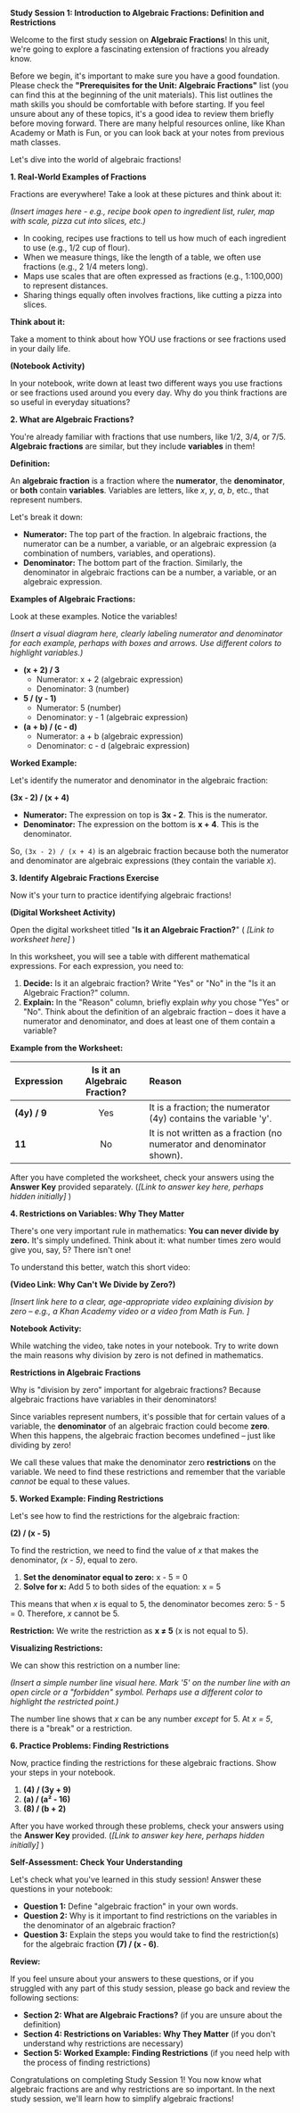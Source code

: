 
**Study Session 1: Introduction to Algebraic Fractions: Definition and Restrictions**

Welcome to the first study session on **Algebraic Fractions**! In this unit, we're going to explore a fascinating extension of fractions you already know.

Before we begin, it's important to make sure you have a good foundation.  Please check the **"Prerequisites for the Unit: Algebraic Fractions"** list (you can find this at the beginning of the unit materials).  This list outlines the math skills you should be comfortable with before starting. If you feel unsure about any of these topics, it's a good idea to review them briefly before moving forward.  There are many helpful resources online, like Khan Academy or Math is Fun, or you can look back at your notes from previous math classes.

Let's dive into the world of algebraic fractions!

**1. Real-World Examples of Fractions**

Fractions are everywhere! Take a look at these pictures and think about it:

*(Insert images here - e.g., recipe book open to ingredient list, ruler, map with scale, pizza cut into slices, etc.)*

*   In cooking, recipes use fractions to tell us how much of each ingredient to use (e.g., 1/2 cup of flour).
*   When we measure things, like the length of a table, we often use fractions (e.g., 2 1/4 meters long).
*   Maps use scales that are often expressed as fractions (e.g., 1:100,000) to represent distances.
*   Sharing things equally often involves fractions, like cutting a pizza into slices.

**Think about it:**

Take a moment to think about how YOU use fractions or see fractions used in your daily life.

**(Notebook Activity)**

In your notebook, write down at least two different ways you use fractions or see fractions used around you every day.  Why do you think fractions are so useful in everyday situations?

**2. What are Algebraic Fractions?**

You're already familiar with fractions that use numbers, like 1/2, 3/4, or 7/5.  **Algebraic fractions** are similar, but they include **variables** in them!

**Definition:**

An **algebraic fraction** is a fraction where the **numerator**, the **denominator**, or **both** contain **variables**. Variables are letters, like *x*, *y*, *a*, *b*, etc., that represent numbers.

Let's break it down:

*   **Numerator:** The top part of the fraction. In algebraic fractions, the numerator can be a number, a variable, or an algebraic expression (a combination of numbers, variables, and operations).
*   **Denominator:** The bottom part of the fraction.  Similarly, the denominator in algebraic fractions can be a number, a variable, or an algebraic expression.

**Examples of Algebraic Fractions:**

Look at these examples. Notice the variables!

*(Insert a visual diagram here, clearly labeling numerator and denominator for each example, perhaps with boxes and arrows. Use different colors to highlight variables.)*

*   **(x + 2) / 3**
    *   Numerator:  x + 2  (algebraic expression)
    *   Denominator: 3 (number)
*   **5 / (y - 1)**
    *   Numerator: 5 (number)
    *   Denominator: y - 1 (algebraic expression)
*   **(a + b) / (c - d)**
    *   Numerator: a + b (algebraic expression)
    *   Denominator: c - d (algebraic expression)

**Worked Example:**

Let's identify the numerator and denominator in the algebraic fraction:

**(3x - 2) / (x + 4)**

*   **Numerator:**  The expression on top is **3x - 2**. This is the numerator.
*   **Denominator:** The expression on the bottom is **x + 4**. This is the denominator.

So, `(3x - 2) / (x + 4)` is an algebraic fraction because both the numerator and denominator are algebraic expressions (they contain the variable *x*).

**3. Identify Algebraic Fractions Exercise**

Now it's your turn to practice identifying algebraic fractions!

**(Digital Worksheet Activity)**

Open the digital worksheet titled "**Is it an Algebraic Fraction?**" ( *[Link to worksheet here]* )

In this worksheet, you will see a table with different mathematical expressions. For each expression, you need to:

1.  **Decide:** Is it an algebraic fraction? Write "Yes" or "No" in the "Is it an Algebraic Fraction?" column.
2.  **Explain:**  In the "Reason" column, briefly explain *why* you chose "Yes" or "No".  Think about the definition of an algebraic fraction – does it have a numerator and denominator, and does at least one of them contain a variable?

**Example from the Worksheet:**

| Expression        | Is it an Algebraic Fraction? | Reason                                                                  |
| :---------------- | :---------------------------: | :---------------------------------------------------------------------- |
|  **(4y) / 9**     |              Yes              |  It is a fraction; the numerator (4y) contains the variable 'y'.      |
|       **11**       |               No              |  It is not written as a fraction (no numerator and denominator shown). |

After you have completed the worksheet, check your answers using the **Answer Key** provided separately. (*[Link to answer key here, perhaps hidden initially]* )

**4. Restrictions on Variables: Why They Matter**

There's one very important rule in mathematics: **You can never divide by zero.** It's simply undefined.  Think about it: what number times zero would give you, say, 5?  There isn't one!

To understand this better, watch this short video:

**(Video Link: Why Can't We Divide by Zero?)**

*[Insert link here to a clear, age-appropriate video explaining division by zero – e.g., a Khan Academy video or a video from Math is Fun. ]*

**Notebook Activity:**

While watching the video, take notes in your notebook.  Try to write down the main reasons why division by zero is not defined in mathematics.

**Restrictions in Algebraic Fractions**

Why is "division by zero" important for algebraic fractions? Because algebraic fractions have variables in their denominators!

Since variables represent numbers, it's possible that for certain values of a variable, the **denominator** of an algebraic fraction could become **zero**.  When this happens, the algebraic fraction becomes undefined – just like dividing by zero!

We call these values that make the denominator zero **restrictions** on the variable. We need to find these restrictions and remember that the variable *cannot* be equal to these values.

**5. Worked Example: Finding Restrictions**

Let's see how to find the restrictions for the algebraic fraction:

**(2) / (x - 5)**

To find the restriction, we need to find the value of *x* that makes the denominator, *(x - 5)*, equal to zero.

1.  **Set the denominator equal to zero:**
    x - 5 = 0
2.  **Solve for x:**
    Add 5 to both sides of the equation:
    x = 5

This means that when *x* is equal to 5, the denominator becomes zero: 5 - 5 = 0.  Therefore, *x* cannot be 5.

**Restriction:**  We write the restriction as **x ≠ 5** (x is not equal to 5).

**Visualizing Restrictions:**

We can show this restriction on a number line:

*(Insert a simple number line visual here. Mark '5' on the number line with an open circle or a "forbidden" symbol.  Perhaps use a different color to highlight the restricted point.)*

The number line shows that *x* can be any number *except* for 5.  At *x = 5*, there is a "break" or a restriction.

**6. Practice Problems: Finding Restrictions**

Now, practice finding the restrictions for these algebraic fractions. Show your steps in your notebook.

1.  **(4) / (3y + 9)**
2.  **(a) / (a² - 16)**
3.  **(8) / (b + 2)**

After you have worked through these problems, check your answers using the **Answer Key** provided. (*[Link to answer key here, perhaps hidden initially]* )

**Self-Assessment: Check Your Understanding**

Let's check what you've learned in this study session! Answer these questions in your notebook:

*   **Question 1:** Define "algebraic fraction" in your own words.
*   **Question 2:** Why is it important to find restrictions on the variables in the denominator of an algebraic fraction?
*   **Question 3:** Explain the steps you would take to find the restriction(s) for the algebraic fraction  **(7) / (x - 6)**.

**Review:**

If you feel unsure about your answers to these questions, or if you struggled with any part of this study session, please go back and review the following sections:

*   **Section 2: What are Algebraic Fractions?** (if you are unsure about the definition)
*   **Section 4: Restrictions on Variables: Why They Matter** (if you don't understand why restrictions are necessary)
*   **Section 5: Worked Example: Finding Restrictions** (if you need help with the process of finding restrictions)

Congratulations on completing Study Session 1! You now know what algebraic fractions are and why restrictions are so important. In the next study session, we'll learn how to simplify algebraic fractions!

